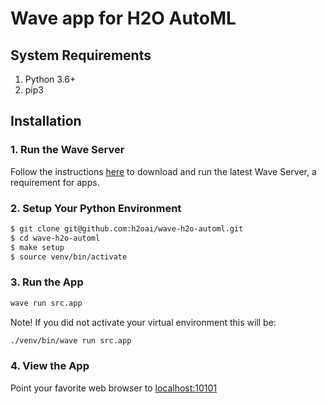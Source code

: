 # Wave app for H2O AutoML

## System Requirements 
1. Python 3.6+
2. pip3

## Installation 

### 1. Run the Wave Server
Follow the instructions [here](https://wave.h2o.ai/docs/installation) to download and run the latest Wave Server, a requirement for apps. 

### 2. Setup Your Python Environment

```bash
$ git clone git@github.com:h2oai/wave-h2o-automl.git
$ cd wave-h2o-automl
$ make setup
$ source venv/bin/activate
```

### 3. Run the App

```bash
wave run src.app
```

Note! If you did not activate your virtual environment this will be:
```bash
./venv/bin/wave run src.app
```

### 4. View the App
Point your favorite web browser to [localhost:10101](http://localhost:10101)
